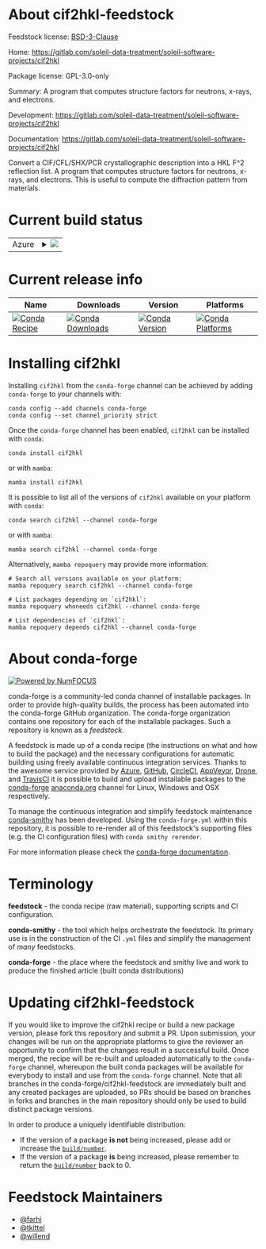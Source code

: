 About cif2hkl-feedstock
=======================

Feedstock license: [BSD-3-Clause](https://github.com/conda-forge/cif2hkl-feedstock/blob/main/LICENSE.txt)

Home: https://gitlab.com/soleil-data-treatment/soleil-software-projects/cif2hkl

Package license: GPL-3.0-only

Summary: A program that computes structure factors for neutrons, x-rays, and electrons.

Development: https://gitlab.com/soleil-data-treatment/soleil-software-projects/cif2hkl

Documentation: https://gitlab.com/soleil-data-treatment/soleil-software-projects/cif2hkl

Convert a CIF/CFL/SHX/PCR crystallographic description into a HKL F^2 reflection list.
A program that computes structure factors for neutrons, x-rays, and electrons.
This is useful to compute the diffraction pattern from materials.


Current build status
====================


<table>
    
  <tr>
    <td>Azure</td>
    <td>
      <details>
        <summary>
          <a href="https://dev.azure.com/conda-forge/feedstock-builds/_build/latest?definitionId=20811&branchName=main">
            <img src="https://dev.azure.com/conda-forge/feedstock-builds/_apis/build/status/cif2hkl-feedstock?branchName=main">
          </a>
        </summary>
        <table>
          <thead><tr><th>Variant</th><th>Status</th></tr></thead>
          <tbody><tr>
              <td>linux_64</td>
              <td>
                <a href="https://dev.azure.com/conda-forge/feedstock-builds/_build/latest?definitionId=20811&branchName=main">
                  <img src="https://dev.azure.com/conda-forge/feedstock-builds/_apis/build/status/cif2hkl-feedstock?branchName=main&jobName=linux&configuration=linux%20linux_64_" alt="variant">
                </a>
              </td>
            </tr><tr>
              <td>osx_64</td>
              <td>
                <a href="https://dev.azure.com/conda-forge/feedstock-builds/_build/latest?definitionId=20811&branchName=main">
                  <img src="https://dev.azure.com/conda-forge/feedstock-builds/_apis/build/status/cif2hkl-feedstock?branchName=main&jobName=osx&configuration=osx%20osx_64_" alt="variant">
                </a>
              </td>
            </tr>
          </tbody>
        </table>
      </details>
    </td>
  </tr>
</table>

Current release info
====================

| Name | Downloads | Version | Platforms |
| --- | --- | --- | --- |
| [![Conda Recipe](https://img.shields.io/badge/recipe-cif2hkl-green.svg)](https://anaconda.org/conda-forge/cif2hkl) | [![Conda Downloads](https://img.shields.io/conda/dn/conda-forge/cif2hkl.svg)](https://anaconda.org/conda-forge/cif2hkl) | [![Conda Version](https://img.shields.io/conda/vn/conda-forge/cif2hkl.svg)](https://anaconda.org/conda-forge/cif2hkl) | [![Conda Platforms](https://img.shields.io/conda/pn/conda-forge/cif2hkl.svg)](https://anaconda.org/conda-forge/cif2hkl) |

Installing cif2hkl
==================

Installing `cif2hkl` from the `conda-forge` channel can be achieved by adding `conda-forge` to your channels with:

```
conda config --add channels conda-forge
conda config --set channel_priority strict
```

Once the `conda-forge` channel has been enabled, `cif2hkl` can be installed with `conda`:

```
conda install cif2hkl
```

or with `mamba`:

```
mamba install cif2hkl
```

It is possible to list all of the versions of `cif2hkl` available on your platform with `conda`:

```
conda search cif2hkl --channel conda-forge
```

or with `mamba`:

```
mamba search cif2hkl --channel conda-forge
```

Alternatively, `mamba repoquery` may provide more information:

```
# Search all versions available on your platform:
mamba repoquery search cif2hkl --channel conda-forge

# List packages depending on `cif2hkl`:
mamba repoquery whoneeds cif2hkl --channel conda-forge

# List dependencies of `cif2hkl`:
mamba repoquery depends cif2hkl --channel conda-forge
```


About conda-forge
=================

[![Powered by
NumFOCUS](https://img.shields.io/badge/powered%20by-NumFOCUS-orange.svg?style=flat&colorA=E1523D&colorB=007D8A)](https://numfocus.org)

conda-forge is a community-led conda channel of installable packages.
In order to provide high-quality builds, the process has been automated into the
conda-forge GitHub organization. The conda-forge organization contains one repository
for each of the installable packages. Such a repository is known as a *feedstock*.

A feedstock is made up of a conda recipe (the instructions on what and how to build
the package) and the necessary configurations for automatic building using freely
available continuous integration services. Thanks to the awesome service provided by
[Azure](https://azure.microsoft.com/en-us/services/devops/), [GitHub](https://github.com/),
[CircleCI](https://circleci.com/), [AppVeyor](https://www.appveyor.com/),
[Drone](https://cloud.drone.io/welcome), and [TravisCI](https://travis-ci.com/)
it is possible to build and upload installable packages to the
[conda-forge](https://anaconda.org/conda-forge) [anaconda.org](https://anaconda.org/)
channel for Linux, Windows and OSX respectively.

To manage the continuous integration and simplify feedstock maintenance
[conda-smithy](https://github.com/conda-forge/conda-smithy) has been developed.
Using the ``conda-forge.yml`` within this repository, it is possible to re-render all of
this feedstock's supporting files (e.g. the CI configuration files) with ``conda smithy rerender``.

For more information please check the [conda-forge documentation](https://conda-forge.org/docs/).

Terminology
===========

**feedstock** - the conda recipe (raw material), supporting scripts and CI configuration.

**conda-smithy** - the tool which helps orchestrate the feedstock.
                   Its primary use is in the construction of the CI ``.yml`` files
                   and simplify the management of *many* feedstocks.

**conda-forge** - the place where the feedstock and smithy live and work to
                  produce the finished article (built conda distributions)


Updating cif2hkl-feedstock
==========================

If you would like to improve the cif2hkl recipe or build a new
package version, please fork this repository and submit a PR. Upon submission,
your changes will be run on the appropriate platforms to give the reviewer an
opportunity to confirm that the changes result in a successful build. Once
merged, the recipe will be re-built and uploaded automatically to the
`conda-forge` channel, whereupon the built conda packages will be available for
everybody to install and use from the `conda-forge` channel.
Note that all branches in the conda-forge/cif2hkl-feedstock are
immediately built and any created packages are uploaded, so PRs should be based
on branches in forks and branches in the main repository should only be used to
build distinct package versions.

In order to produce a uniquely identifiable distribution:
 * If the version of a package **is not** being increased, please add or increase
   the [``build/number``](https://docs.conda.io/projects/conda-build/en/latest/resources/define-metadata.html#build-number-and-string).
 * If the version of a package **is** being increased, please remember to return
   the [``build/number``](https://docs.conda.io/projects/conda-build/en/latest/resources/define-metadata.html#build-number-and-string)
   back to 0.

Feedstock Maintainers
=====================

* [@farhi](https://github.com/farhi/)
* [@tkittel](https://github.com/tkittel/)
* [@willend](https://github.com/willend/)

